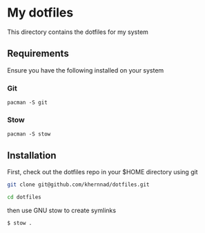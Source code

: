 # My dotfiles

This directory contains the dotfiles for my system

## Requirements

Ensure you have the following installed on your system

### Git

```
pacman -S git
```

### Stow

```
pacman -S stow
```

## Installation

First, check out the dotfiles repo in your $HOME directory using git

```bash
git clone git@github.com/khernnad/dotfiles.git
```
```bash
cd dotfiles
```

then use GNU stow to create symlinks

```
$ stow .
```
